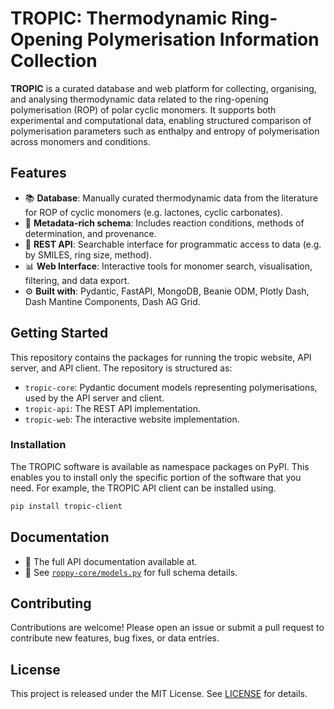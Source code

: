 # TROPIC: Thermodynamic Ring-Opening Polymerisation Information Collection

**TROPIC** is a curated database and web platform for collecting, organising, and analysing thermodynamic data related to the ring-opening polymerisation (ROP) of polar cyclic monomers. It supports both experimental and computational data, enabling structured comparison of polymerisation parameters such as enthalpy and entropy of polymerisation across monomers and conditions.

## Features

- 📚 **Database**: Manually curated thermodynamic data from the literature for ROP of cyclic monomers (e.g. lactones, cyclic carbonates).
- 🔬 **Metadata-rich schema**: Includes reaction conditions, methods of determination, and provenance.
- 🔎 **REST API**: Searchable interface for programmatic access to data (e.g. by SMILES, ring size, method).
- 📊 **Web Interface**: Interactive tools for monomer search, visualisation, filtering, and data export.
- ⚙️ **Built with**: Pydantic, FastAPI, MongoDB, Beanie ODM, Plotly Dash, Dash Mantine Components, Dash AG Grid.

## Getting Started

This repository contains the packages for running the tropic website, API server, and API client. The repository is structured as:
- `tropic-core`: Pydantic document models representing polymerisations, used by the API server and client.
- `tropic-api`: The REST API implementation.
- `tropic-web`: The interactive website implementation.

### Installation

The TROPIC software is available as namespace packages on PyPI. This enables you to install only the specific portion of the software that you need.
For example, the TROPIC API client can be installed using.

```bash
pip install tropic-client
```

## Documentation

- 📄 The full API documentation available at.
- 📁 See [`roppy-core/models.py`](https://github.com/virtualatoms/tropic/blob/main/tropic-core/src/tropic/core/models.py) for full schema details.

## Contributing

Contributions are welcome! Please open an issue or submit a pull request to contribute new features, bug fixes, or data entries.

## License

This project is released under the MIT License. See [LICENSE](https://github.com/virtualatoms/tropic/blob/main/LICENSE) for details.
